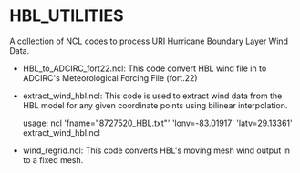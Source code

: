 # HBL_UTILITIES
A collection of NCL codes to process URI Hurricane Boundary Layer Wind Data.  

- HBL_to_ADCIRC_fort22.ncl: This code convert HBL wind file in to ADCIRC's Meteorological Forcing File (fort.22)

- extract_wind_hbl.ncl: This code is used to extract wind data from the HBL model for any given coordinate points using bilinear interpolation.

  usage: ncl 'fname="8727520_HBL.txt"' 'lonv=-83.01917' 'latv=29.13361' extract_wind_hbl.ncl

- wind_regrid.ncl: This code converts HBL's moving mesh wind output in to a fixed mesh.





